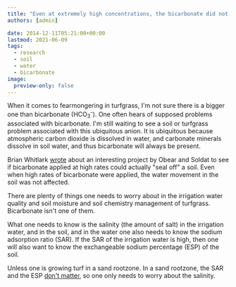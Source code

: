 ```yaml
---
title: "Even at extremely high concentrations, the bicarbonate did not seal off the soil"
authors: [admin]

date: 2014-12-11T05:21:00+00:00
lastmod: 2021-06-09
tags:
  - research
  - soil
  - water
  - bicarbonate
image:
  preview-only: false
---
```


When it comes to fearmongering in turfgrass, I'm not sure there is a bigger one than bicarbonate (HCO<sub>3</sub><sup>-</sup>). One often hears of supposed problems associated with bicarbonate. I'm still waiting to see a soil or turfgrass problem associated with this ubiquitous anion. It is ubiquitous because atmospheric carbon dioxide is dissolved in water, and carbonate minerals dissolve in soil water, and thus bicarbonate will always be present.

Brian Whitlark [wrote](https://archive.lib.msu.edu/tic/usgamisc/ru/w-2014-12-02.pdf) about an interesting project by Obear and Soldat to see if bicarbonate applied at high rates could actually "seal off" a soil. Even when high rates of bicarbonate were applied, the water movement in the soil was not affected.

There are plenty of things one needs to worry about in the irrigation water quality and soil moisture and soil chemistry management of turfgrass. Bicarbonate isn't one of them.

What one needs to know is the salinity (the amount of salt) in the irrigation water, and in the soil, and in the water one also needs to know the sodium adsorption ratio (SAR). If the SAR of the irrigation water is high, then one will also want to know the exchangeable sodium percentage (ESP) of the soil.

Unless one is growing turf in a sand rootzone. In a sand rootzone, the SAR and the ESP [don't matter](https://tic.msu.edu/tgif/flink?recno=213135), so one only needs to worry about the salinity.
